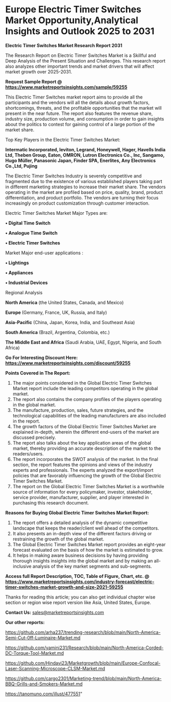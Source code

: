  # Europe Electric Timer Switches Market Opportunity,Analytical Insights and Outlook 2025 to 2031

<strong>Electric Timer Switches Market Research Report 2031</strong>

The Research Report on Electric Timer Switches Market is a Skillful and Deep Analysis of the Present Situation and Challenges. This research report also analyzes other important trends and market drivers that will affect market growth over 2025-2031.

<strong>Request Sample Report @ <a href=https://www.marketreportsinsights.com/sample/59255>https://www.marketreportsinsights.com/sample/59255</a></strong>

This Electric Timer Switches market report aims to provide all the participants and the vendors will all the details about growth factors, shortcomings, threats, and the profitable opportunities that the market will present in the near future. The report also features the revenue share, industry size, production volume, and consumption in order to gain insights about the politics to contest for gaining control of a large portion of the market share.

Top Key Players in the Electric Timer Switches Market:

<strong>Intermatic Incorporated, leviton, Legrand, Honeywell, Hager, Havells India Ltd, Theben Group, Eaton, OMRON, Lutron Electronics Co., Inc, Sangamo, Hugo Müller, Panasonic Japan, Finder SPA, Enerlites, Any Electronics Co.,Ltd, Pujing</strong>

The Electric Timer Switches Industry is severely competitive and fragmented due to the existence of various established players taking part in different marketing strategies to increase their market share. The vendors operating in the market are profiled based on price, quality, brand, product differentiation, and product portfolio. The vendors are turning their focus increasingly on product customization through customer interaction.

Electric Timer Switches Market Major Types are:

<strong>• Digital Time Switch

• Analogue Time Switch

• Electric Timer Switches</strong>

Market Major end-user applications :

<strong>• Lightings

• Appliances

• Industrial Devices</strong>

Regional Analysis

</u><strong><b>North America</b></strong> (the United States, Canada, and Mexico)

<strong><b>Europe </b></strong>(Germany, France, UK, Russia, and Italy)

<strong><b>Asia-Pacific</b></strong> (China, Japan, Korea, India, and Southeast Asia)

<strong><b>South America</b></strong> (Brazil, Argentina, Colombia, etc.)

<strong><b>The Middle East and Africa</b></strong> (Saudi Arabia, UAE, Egypt, Nigeria, and South Africa)

<strong>Go For Interesting Discount Here: <a href=https://www.marketreportsinsights.com/discount/59255>https://www.marketreportsinsights.com/discount/59255</a></strong>

<strong>Points Covered in The Report:</strong>
<ol>
  <li>The major points considered in the Global Electric Timer Switches Market report include the leading competitors operating in the global market.</li>
  <li>The report also contains the company profiles of the players operating in the global market.</li>
  <li>The manufacture, production, sales, future strategies, and the technological capabilities of the leading manufacturers are also included in the report.</li>
  <li>The growth factors of the Global Electric Timer Switches Market are explained in-depth, wherein the different end-users of the market are discussed precisely.</li>
  <li>The report also talks about the key application areas of the global market, thereby providing an accurate description of the market to the readers/users.</li>
  <li>The report incorporates the SWOT analysis of the market. In the final section, the report features the opinions and views of the industry experts and professionals. The experts analyzed the export/import policies that are favorably influencing the growth of the Global Electric Timer Switches Market.</li>
  <li>The report on the Global Electric Timer Switches Market is a worthwhile source of information for every policymaker, investor, stakeholder, service provider, manufacturer, supplier, and player interested in purchasing this research document.</li>
</ol>
<strong>Reasons for Buying Global Electric Timer Switches Market Report:</strong>

<ol>
  <li>The report offers a detailed analysis of the dynamic competitive landscape that keeps the reader/client well ahead of the competitors.</li>
  <li>It also presents an in-depth view of the different factors driving or restraining the growth of the global market.</li>
  <li>The Global Electric Timer Switches Market report provides an eight-year forecast evaluated on the basis of how the market is estimated to grow.</li>
  <li>It helps in making aware business decisions by having providing thorough insights insights into the global market and by making an all-inclusive analysis of the key market segments and sub-segments.</li>
</ol>
<strong>Access full Report Description, TOC, Table of Figure, Chart, etc. @ <a href=https://www.marketreportsinsights.com/industry-forecast/electric-timer-switches-market-growth-and-size-2021-59255>https://www.marketreportsinsights.com/industry-forecast/electric-timer-switches-market-growth-and-size-2021-59255</a></strong>


Thanks for reading this article; you can also get individual chapter wise section or region wise report version like Asia, United States, Europe.

<strong>Contact Us:</strong>
sales@marketreportsinsights.com

<strong>Our other reports:</strong>

<a href=https://github.com/arha237/trending-research/blob/main/North-America-Semi-Cut-0ff-Luminaire-Market.md>https://github.com/arha237/trending-research/blob/main/North-America-Semi-Cut-0ff-Luminaire-Market.md</a>

<a href=https://github.com/yamini231/Research/blob/main/North-America-Corded-DC-Torque-Tool-Market.md>https://github.com/yamini231/Research/blob/main/North-America-Corded-DC-Torque-Tool-Market.md</a>

<a href=https://github.com/Hindavi23/Marketgrowth/blob/main/Europe-Confocal-Laser-Scanning-Microscope-CLSM-Market.md>https://github.com/Hindavi23/Marketgrowth/blob/main/Europe-Confocal-Laser-Scanning-Microscope-CLSM-Market.md</a>

<a href=https://github.com/cargo2301/Marketing-trend/blob/main/North-America-BBQ-Grills-and-Smokers-Market.md>https://github.com/cargo2301/Marketing-trend/blob/main/North-America-BBQ-Grills-and-Smokers-Market.md</a>

<a href=https://tanomuno.com/illust/477551>https://tanomuno.com/illust/477551</a>"
